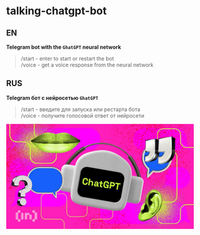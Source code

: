 # talking-chatgpt-bot

## EN
**Telegram bot with the `GhatGPT` neural network**
> /start - enter to start or restart the bot  
> /voice - get a voice response from the neural network  

## RUS
**Telegram бот с нейросетью `GhatGPT`**
> /start - введите для запуска или рестарта бота  
> /voice - получите голосовой ответ от нейросети  

![](https://github.com/Apanazar/stuprum/blob/master/chatgpt.jpg)
